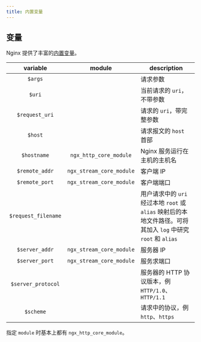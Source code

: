 ```yaml
---
title: 内置变量
---
```


## 变量

Nginx 提供了丰富的[内置变量](https://nginx.org/en/docs/varindex.html)。

|      variable       |          module          | description                                                  |
| :-----------------: | :----------------------: | ------------------------------------------------------------ |
|       `$args`       |                          | 请求参数                                                     |
|       `$uri`        |                          | 当前请求的 `uri`，不带参数                                   |
|   `$request_uri`    |                          | 请求的 `uri`，带完整参数                                     |
|       `$host`       |                          | 请求报文的 `host` 首部                                       |
|     `$hostname`     |  `ngx_http_core_module`  | Nginx 服务运行在主机的主机名                                 |
|   `$remote_addr`    | `ngx_stream_core_module` | 客户端 IP                                                    |
|   `$remote_port`    | `ngx_stream_core_module` | 客户端端口                                                   |
| `$request_filename` |                          | 用户请求中的 `uri` 经过本地 `root` 或 `alias` 映射后的本地文件路径。可将其加入 `log` 中研究 `root` 和 `alias` |
|   `$server_addr`    | `ngx_stream_core_module` | 服务器 IP                                                    |
|   `$server_port`    | `ngx_stream_core_module` | 服务求端口                                                   |
| `$server_protocol`  |                          | 服务器的 HTTP 协议版本，例 `HTTP/1.0`、`HTTP/1.1`            |
|      `$scheme`      |                          | 请求中的协议，例 `http`、`https`                             |

指定 `module` 时基本上都有 `ngx_http_core_module`。